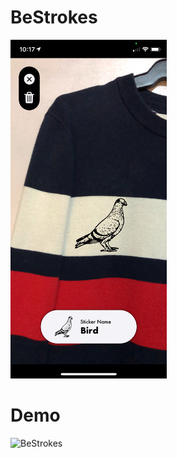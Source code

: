 # BeStrokes




<img src="/ReadMeFiles/Capture-Dark.jpg" width="250">



# Demo
![BeStrokes](/ReadMeFiles/Demo.gif)




